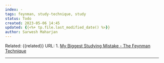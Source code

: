 ```yaml
---
index: -
tags: feynman, study-technique, study
status: Todo
created: 2023-05-06 14:45
updated: {{<%+ tp.file.last_modified_date() %>}}
author: Sarwesh Maharjan
---
```

Related: {{related}}
URL: 
	1. [My Biggest Studying Mistake - The Feynman Technique](https://www.youtube.com/watch?v=IDB_3S1ezsc)

---
